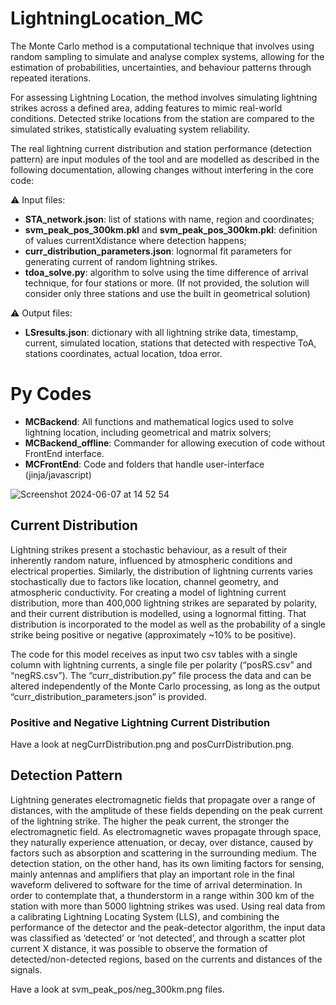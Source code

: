 # LightningLocation_MC
The Monte Carlo method is a computational technique that involves using random sampling to simulate and analyse complex systems, allowing for the estimation of probabilities, uncertainties, and behaviour patterns through repeated iterations.

For assessing Lightning Location, the method involves simulating lightning strikes across a defined area, adding features to mimic real-world conditions. Detected strike locations from the station are compared to the simulated strikes, statistically evaluating system reliability.

The real lightning current distribution and station performance (detection pattern) are input modules of the tool and are modelled as described in the following documentation, allowing changes without interfering in the core code:

<aside>
⚠️ Input files:

</aside>

- **STA_network.json**: list of stations with name, region and coordinates;
- **svm_peak_pos_300km.pkl** and **svm_peak_pos_300km.pkl**: definition of values currentXdistance where detection happens;
- **curr_distribution_parameters.json**: lognormal fit parameters for generating current of random lightning strikes.
- **tdoa_solve.py**: algorithm to solve using the time difference of arrival technique, for four stations or more. (If not provided, the solution will consider only three stations and use the built in geometrical solution)

<aside>
⚠️ Output files:

</aside>

- **LSresults.json**: dictionary with all lightning strike data, timestamp, current, simulated location, stations that detected with respective ToA, stations coordinates, actual location, tdoa error.

# Py Codes

- **MCBackend**: All functions and mathematical logics used to solve lightning location, including geometrical and matrix solvers;
- **MCBackend_offline**: Commander for allowing execution of code without FrontEnd interface.
- **MCFrontEnd**: Code and folders that handle user-interface (jinja/javascript)


![Screenshot 2024-06-07 at 14 52 54](https://github.com/marcanj/LightningLocation_MC/assets/101256937/cbd128e3-ef51-4ceb-a205-72faa3563550)


## Current Distribution

Lightning strikes present a stochastic behaviour, as a result of their inherently random nature, influenced by atmospheric conditions and electrical properties. Similarly, the distribution of lightning currents varies stochastically due to factors like location, channel geometry, and atmospheric conductivity. For creating a model of lightning current distribution, more than 400,000 lightning strikes are separated by polarity, and their current distribution is modelled, using a lognormal fitting. That distribution is incorporated to the model as well as the probability of a single strike being positive or negative (approximately ~10% to be positive).

The code for this model receives as input two csv tables with a single column with lightning currents, a single file per polarity (“posRS.csv” and “negRS.csv”). The “curr_distribution.py” file process the data and can be altered independently of the Monte Carlo processing, as long as the output “curr_distribution_parameters.json” is provided.

### Positive and Negative Lightning Current Distribution
Have a look at negCurrDistribution.png and posCurrDistribution.png.


## Detection Pattern

Lightning generates electromagnetic fields that propagate over a range of distances, with the amplitude of these fields depending on the peak current of the lightning strike. The higher the peak current, the stronger the electromagnetic field. As electromagnetic waves propagate through space, they naturally experience attenuation, or decay, over distance, caused by factors such as absorption and scattering in the surrounding medium.
The detection station, on the other hand, has its own limiting factors for sensing, mainly antennas and amplifiers that play an important role in the final waveform delivered to software for the time of arrival determination. In order to contemplate that, a thunderstorm in a range within 300 km of the station with more than 5000 lightning strikes was used.
Using real data from a calibrating Lightning Locating System (LLS), and combining the performance of the detector and the peak-detector algorithm, the input data was classified as ‘detected’ or ‘not detected’, and through a scatter plot current X distance, it was possible to observe the formation of detected/non-detected regions, based on the currents and distances of the signals.

Have a look at svm_peak_pos/neg_300km.png files.
